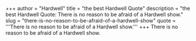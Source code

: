 +++
author = "Hardwell"
title = "the best Hardwell Quote"
description = "the best Hardwell Quote: There is no reason to be afraid of a Hardwell show."
slug = "there-is-no-reason-to-be-afraid-of-a-hardwell-show"
quote = '''There is no reason to be afraid of a Hardwell show.'''
+++
There is no reason to be afraid of a Hardwell show.

